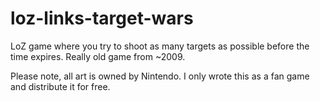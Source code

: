 # loz-links-target-wars
LoZ game where you try to shoot as many targets as possible before the time expires. Really old game from ~2009.

Please note, all art is owned by Nintendo. I only wrote this as a fan game and distribute it for free.
